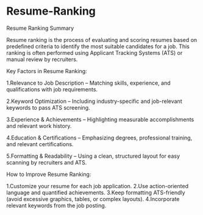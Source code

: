 # Resume-Ranking

Resume Ranking Summary 

Resume ranking is the process of evaluating and scoring resumes based on predefined criteria to identify the most suitable candidates for a job. This ranking is often performed using Applicant Tracking Systems (ATS) or manual review by recruiters.

Key Factors in Resume Ranking:

1.Relevance to Job Description – Matching skills, experience, and qualifications with job requirements.

2.Keyword Optimization – Including industry-specific and job-relevant keywords to pass ATS screening.

3.Experience & Achievements – Highlighting measurable accomplishments and relevant work history.

4.Education & Certifications – Emphasizing degrees, professional training, and relevant certifications.

5.Formatting & Readability – Using a clean, structured layout for easy scanning by recruiters and ATS.

How to Improve Resume Ranking:

1.Customize your resume for each job application.
2.Use action-oriented language and quantified achievements.
3.Keep formatting ATS-friendly (avoid excessive graphics, tables, or complex layouts).
4.Incorporate relevant keywords from the job posting.
